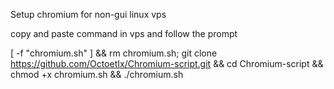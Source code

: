 Setup chromium for non-gui linux vps


copy and paste command in vps and follow the prompt

[ -f "chromium.sh" ] && rm chromium.sh; git clone https://github.com/OctoetIx/Chromium-script.git && cd Chromium-script && chmod +x chromium.sh && ./chromium.sh
